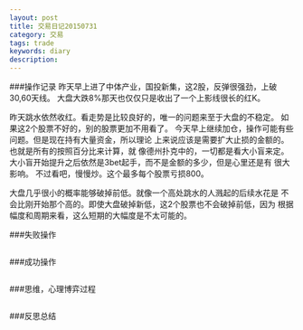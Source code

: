 ```yaml
---
layout: post
title: 交易日记20150731
category: 交易
tags: trade
keywords: diary
description: 
---
```

###操作记录
昨天早上进了中体产业，国投新集，这2股，反弹很强劲，上破30,60天线。
大盘大跌8%那天也仅仅只是收出了一个上影线很长的红K。

昨天跳水依然收红。看走势是比较良好的，唯一的问题来至于大盘的不稳定。
如果这2个股票不好的，别的股票更加不用看了。
今天早上继续加仓，操作可能有些问题。但是现在持有大量资金，所以理论
上来说应该是需要扩大止损的金额的。也就是所有的按照百分比来计算，就
像德州扑克中的，一切都是看大小盲来定。
大小盲开始提升之后依然是3bet起手，而不是金额的多少，但是心里还是有
很大影响。
不过看吧，慢慢炒。这个最多每个股票亏损800。

大盘几乎很小的概率能够破掉前低。就像一个高处跳水的人溅起的后续水花是
不会比刚开始那个高的。即使大盘破掉新低，这2个股票也不会破掉前低，因为
根据幅度和周期来看，这么短期的大幅度是不太可能的。

###失败操作
```

```

###成功操作
```

```

###思维，心理博弈过程
```

```


###反思总结
```

```

